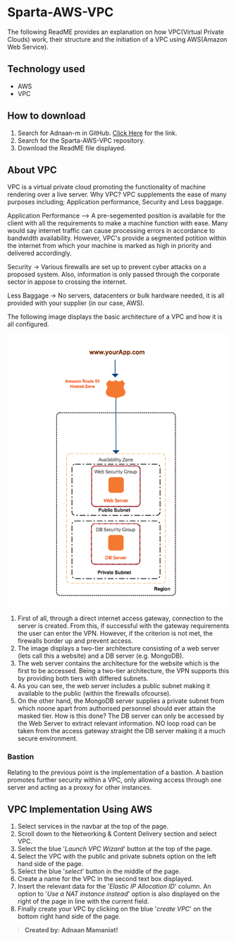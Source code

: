 # Sparta-AWS-VPC

The following ReadME provides an explanation on how VPC(Virtual Private Clouds) work, their structure and the initiation of a VPC using AWS(Amazon Web Service).

## Technology used
* AWS
* VPC

## How to download
1. Search for Adnaan-m in GitHub. [Click Here](https://github.com/Adnaan-m/Sparta-AWS-VPC) for the link.
2. Search for the Sparta-AWS-VPC repository.
3. Download the ReadME file displayed.

## About VPC
VPC is a virtual private cloud promoting the functionality of machine rendering over a live server. Why VPC? VPC supplements the ease of many purposes including; Application performance, Security and Less baggage. 

Application Performance --> A pre-segemented position is available for the client with all the requirements to make a machine function with ease. Many would say internet traffic can cause processing errors in accordance to bandwidth availability. However, VPC's provide a segmented potition within the internet from which your machine is marked as high in priority and delivered accordingly.

Security -> Various firewalls are set up to prevent cyber attacks on a proposed system. Also, information is only passed through the corporate sector in appose to crossing the internet.

Less Baggage -> No servers, datacenters or bulk hardware needed, it is all provided with your supplier (in our case, AWS).

The following image displays the basic architecture of a VPC and how it is all configured. 

![image.png](image.png)

1. First of all, through a direct internet access gateway, connection to the server is created. From this, if successful with the gateway requirements the user can enter the VPN. However, if the criterion is not met, the firewalls border up and prevent access.
2. The image displays a two-tier architecture consisting of a web server (lets call this a website) and a DB server (e.g. MongoDB). 
3. The web server contains the architecture for the website which is the first to be accessed. Being a two-tier architecture, the VPN supports this by providing both tiers with differed subnets. 
4. As you can see, the web server includes a public subnet making it available to the public (within the firewalls ofcourse).
5. On the other hand, the MongoDB server supplies a private subnet from which noone apart from authorised personnel should ever attain the masked tier. How is this done? The DB server can only be accessed by the Web Server to extract relevant information. NO loop road can be taken from the access gateway straight the DB server making it a much secure environment.

### Bastion 
Relating to the previous point is the implementation of a bastion. A bastion promotes further security within a VPC, only allowing access through one server and acting as a proxxy for other instances.

## VPC Implementation Using AWS

1. Select services in the navbar at the top of the page.
2. Scroll down to the Networking & Content Delivery section and select VPC.
3. Select the blue '*Launch VPC Wizard*' button at the top of the page.
4. Select the VPC with the public and private subnets option on the left hand side of the page.
5. Select the blue '*select*' button in the middle of the page.
6. Create a name for the VPC in the second text box displayed.
7. Insert the relevant data for the '*Elastic IP Allocation ID*' column. An option to '*Use a NAT instance instead*' option is also displayed on the right of the page in line with the current field.
8. Finally create your VPC by clicking on the blue '*create VPC*' on the bottom right hand side of the page.

>**Created by: Adnaan Mamaniat!**